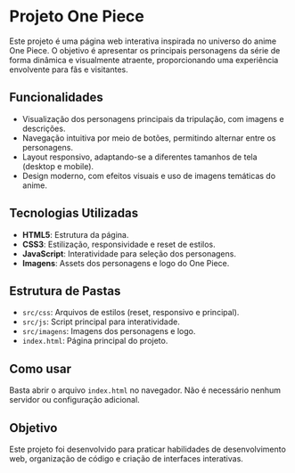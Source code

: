 # Projeto One Piece

Este projeto é uma página web interativa inspirada no universo do anime One Piece. O objetivo é apresentar os principais personagens da série de forma dinâmica e visualmente atraente, proporcionando uma experiência envolvente para fãs e visitantes.

## Funcionalidades

- Visualização dos personagens principais da tripulação, com imagens e descrições.
- Navegação intuitiva por meio de botões, permitindo alternar entre os personagens.
- Layout responsivo, adaptando-se a diferentes tamanhos de tela (desktop e mobile).
- Design moderno, com efeitos visuais e uso de imagens temáticas do anime.

## Tecnologias Utilizadas

- **HTML5**: Estrutura da página.
- **CSS3**: Estilização, responsividade e reset de estilos.
- **JavaScript**: Interatividade para seleção dos personagens.
- **Imagens**: Assets dos personagens e logo do One Piece.

## Estrutura de Pastas

- `src/css`: Arquivos de estilos (reset, responsivo e principal).
- `src/js`: Script principal para interatividade.
- `src/imagens`: Imagens dos personagens e logo.
- `index.html`: Página principal do projeto.

## Como usar

Basta abrir o arquivo `index.html` no navegador. Não é necessário nenhum servidor ou configuração adicional.

## Objetivo

Este projeto foi desenvolvido para praticar habilidades de desenvolvimento web, organização de código e criação de interfaces interativas.

